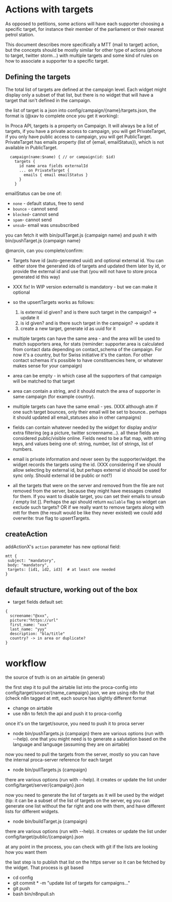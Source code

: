 
# Actions with targets

As opposed to petitions, some actions will have each supporter choosing a specific target, for instance their member of the parliament or their nearest petrol station.

This document describes more specifically a MTT (mail to target) action, but the concepts should be mostly similar for other type of actions (phone to target, twitter storm...) with multiple targets and some kind of rules on how to associate a supporter to a specific target.

## Defining the targets

The total list of targets are defined at the campaign level. Each widget might display only a subset of that list, but there is no widget that will have a target that isn't defined in the campaign.

the list of target is a json into config/campaign/{name}/targets.json, the format is (@xav to complete once you get it working):

In Proca API, targets is a property on Campaign. It will always be a list of targets, if you have a private access to campaign, you will get PrivateTarget, if you only have public access to campaign, you will get PublicTarget.
PrivateTarget has emails property (list of {email, emailStatus}), which is not available in PublicTarget.

```
  campaign(name:$name) { // or campaign(id: $id)
    targets {
      id name area fields externalId
      ... on PrivateTarget {
        emails { email emailStatus }
      }
    }
```

emailStatus can be one of:

- `none` - default status, free to send
- `bounce` - cannot send
- `blocked`- cannot send
- `spam`- cannot send
- `unsub`- email was unsubscribed

you can fetch it with bin/pullTarget.js {campaign name}
and push it with bin/pushTarget.js {campaign name}

@marcin, can you complete/confirm:

- Targets have id (auto-generated uuid) and optional external id. You can either store the generated ids of targets and updated them later by id, or provide the external id and use that (you will not have to store proca generated id this way)
- XXX fix! In WIP version externalId is mandatory - but we can make it optional

- so the upsertTargets works as follows:

  1. is external id given? and is there such target in the campaign? -> update it
  2. is id given? and is there such target in the campaign? -> update it
  3. create a new target, generate id as uuid for it

- multiple targets can have the same area - and the area will be used to match supporters area, for stats (reminder: supporter.area is calculated from contact data depending on contact_schema of the campaign. For now it's a country, but for Swiss initiative it's the canton. For other contact schemas it's possible to have constituencies here, or whatever makes sense for your campaign)
- area can be empty - in which case all the supporters of that campaign will be matched to that target
- area can contain a string, and it should match the area of supporter in same campaign (for example country).
- multiple targets can have the same email - yes. (XXX although atm if one such target bounces, only their email will be set to bounce.. perhaps it should updated all email_statuses also in other campaigns)
- fields can contain whatever needed by the widget for display and/or extra filtering (eg a picture, twitter screenname...). all these fields are considered public/visible online. Fields need to be a flat map, with string keys, and values being one of: string, number, list of strings, list of numbers.
- email is private information and never seen by the supporter/widget. the widget records the targets using the id. (XXX considering if we should allow selecting by external id, but perhaps external id should be used for sync only. Should external id be public or not?)
- all the targets that were on the server and removed from the file are not removed from the server, because they might have messages created for them. If you want to disable target, you can set their emails to unsub / empty list []. Perhaps the api should return `mailable` flag so widget can exclude such targets? OR if we really want to remove targets along with mtt for them (the result would be like they never existed) we could add overwrite: true flag to upsertTargets.

## createAction

addActionX's `action` parameter has new optional field:

```
mtt {
 subject: "mandatory",
 body: "mandatory",
 targets: [id1, id2, id3]  # at least one needed
}

```

## default structure, working out of the box

- target fields default set:

```
{
  screename:"@xxx",
  picture:"https://url"
  first_name: "xxx"
  last_name: "yyy"
  description: "bla/title"
  country? -> in area or duplicate?
}
```
# workflow

the source of truth is on an airtable (in general)

the first step it to pull the airtable list into the proca-config into config/target/source/{name_campaign}.json, we are using n8n for that (check n8n tagged at mtt, each source has slightly different format

- change on airtable
- use n8n to fetch the api and push it to proca-config

once it's on the target/source, you need to push it to proca server

- node bin/pushTargets.js {campaign} 
there are various options (run with --help). one that you might need is to generate a salutation based on the language and language (assuming they are on airtable)

now you need to pull the targets from the server, mostly so you can have the internal proca-server reference for each target

- node bin/pullTargets.js {campaign} 

there are various options (run with --help). it creates or update the list under config/target/server/{campaign}.json

now you need to generate the list of targets as it will be used by the widget (tip: it can be a subset of the list of targets on the server, eg you can generate one list without the far right and one with them, and have different lists for different widgets.

- node bin/buildTarget.js {campaign}

there are various options (run with --help). it creates or update the list under config/target/public/{campaign}.json

at any point in the process, you can check with git if the lists are looking how you want them

the last step is to publish that list on the https server so it can be fetched by the widget. That process is git based

- cd config
- git commit * -m "update list of targets for campaigns..."
- git push
- bash bin/n8npull.sh




